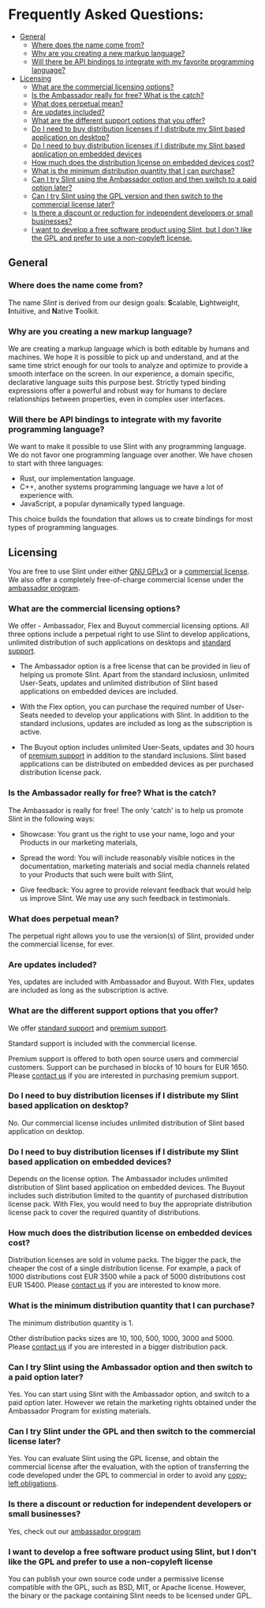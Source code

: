 # Frequently Asked Questions:  <!-- omit in toc -->

- [General](#general)
  - [Where does the name come from?](#where-does-the-name-come-from)
  - [Why are you creating a new markup language?](#why-are-you-creating-a-new-markup-language)
  - [Will there be API bindings to integrate with my favorite programming language?](#will-there-be-api-bindings-to-integrate-with-my-favorite-programming-language)
- [Licensing](#licensing)
  - [What are the commercial licensing options?](#what-are-the-commercial-licensing-options)
  - [Is the Ambassador really for free? What is the catch?](#is-the-ambassador-really-for-free-what-is-the-catch)
  - [What does perpetual mean?](#what-does-perpetual-mean)
  - [Are updates included?](#are-updates-included)
  - [What are the different support options that you offer?](#what-are-the-different-support-options-that-you-offer)
  - [Do I need to buy distribution licenses if I distribute my Slint based application on desktop?](#do-i-need-to-buy-distribution-licenses-if-i-distribute-my-slint-based-application-on-desktop)
  - [Do I need to buy distribution licenses if I distribute my Slint based application on embedded devices](#do-i-need-to-buy-distribution-licenses-if-i-distribute-my-slint-based-application-on-embedded-devices)
  - [How much does the distribution license on embedded devices cost?](#how-much-does-the-distribution-license-on-embedded-devices-cost)
  - [What is the minimum distribution quantity that I can purchase?](#what-is-the-minimum-distribution-quantity-that-i-can-purchase)
  - [Can I try Slint using the Ambassador option and then switch to a paid option later?](#can-i-try-slint-using-the-ambassador-option-and-then-switch-to-a-paid-option-later)
  - [Can I try Slint using the GPL version and then switch to the commercial license later?](#can-i-try-slint-under-the-gpl-and-then-switch-to-the-commercial-license-later)
  - [Is there a discount or reduction for independent developers or small businesses?](#is-there-a-discount-or-reduction-for-independent-developers-or-small-businesses)
  - [I want to develop a free software product using Slint, but I don't like the GPL and prefer to use a non-copyleft license.](#i-want-to-develop-a-free-software-product-using-slint-but-i-dont-like-the-gpl-and-prefer-to-use-a-non-copyleft-license)

## General

### Where does the name come from?

The name *Slint* is derived from our design goals: **S**calable, **L**ightweight,
**I**ntuitive, and **N**ative **T**oolkit.

### Why are you creating a new markup language?

We are creating a markup language which is both editable by humans and machines.
We hope it is possible to pick up and understand, and at the same time strict
enough for our tools to analyze and optimize to provide a smooth interface on
the screen. In our experience, a domain specific, declarative language suits
this purpose best. Strictly typed binding expressions offer a powerful and
robust way for humans to declare relationships between properties, even in
complex user interfaces.

### Will there be API bindings to integrate with my favorite programming language?

We want to make it possible to use Slint with any programming language. We do
not favor one programming language over another. We have chosen to start with
three languages:

- Rust, our implementation language.
- C++, another systems programming language we have a lot of experience with.
- JavaScript, a popular dynamically typed language.

This choice builds the foundation that allows us to create bindings for most
types of programming languages.

## Licensing

You are free to use Slint under either [GNU GPLv3](./LICENSES/GPL-3.0-only.txt) or 
a [commercial license](./LICENSES/LicenseRef-Slint-commercial.md). We also offer a completely 
free-of-charge commercial license under the [ambassador program](https://slint-ui.com/ambassador-program.html).

### What are the commercial licensing options?

We offer - Ambassador, Flex and Buyout commercial licensing options. All three 
options include a perpetual right to use Slint to develop applications, unlimited 
distribution of such applications on desktops and [standard support](https://slint-ui.com/support/slint_support_service_agreement).

- The Ambassador option is a free license that can be provided in lieu of helping
us promote Slint. Apart from the standard inclusiosn, unlimited User-Seats, updates and unlimited distribution 
of Slint based applications on embedded devices are included.

- With the Flex option, you can purchase the required number of User-Seats needed to
develop your applications with Slint. In addition to the standard inclusions, updates are included as long 
as the subscription is active.

- The Buyout option includes unlimited User-Seats, updates and 30 hours of [premium support](https://slint-ui.com/support/slint_premium_support_service_agreement) in addition to the standard inclusions. 
Slint based applications can be distributed on embedded devices as per purchased distribution license pack.

### Is the Ambassador really for free? What is the catch?

The Ambassador is really for free! The only 'catch' is to help us promote Slint in the following ways:

- Showcase: You grant us the right to use your name, logo and your Products in our marketing materials,

- Spread the word: You will include reasonably visible notices in the documentation, marketing materials 
and social media channels related to your Products that such were built with Slint,

- Give feedback: You agree to provide relevant feedback that would help us improve Slint. 
We may use any such feedback in testimonials.

### What does perpetual mean?

The perpetual right allows you to use the version(s) of Slint, provided under the
commercial license, for ever.

### Are updates included?

Yes, updates are included with Ambassador and Buyout. With Flex, updates are included as long as
the subscription is active.

### What are the different support options that you offer?

We offer [standard support](https://slint-ui.com/support/slint_support_service_agreement) and [premium support](https://slint-ui.com/support/slint_premium_support_service_agreement). 

Standard support is included with the commercial license.

Premium support is offered to both open source users and commercial customers. Support can be purchased in blocks of 10 hours
for EUR 1650. Please [contact us](https://slint-ui.com/staging/#contact_us) if you are interested in purchasing premium support.

### Do I need to buy distribution licenses if I distribute my Slint based application on desktop?

No. Our commercial license includes unlimited distribution of Slint based application on desktop.

### Do I need to buy distribution licenses if I distribute my Slint based application on embedded devices?

Depends on the license option. The Ambassador includes unlimited distribution of Slint based application 
on embedded devices. The Buyout includes such distribution limited to the quantity of purchased distribution
license pack. With Flex, you would need to buy the appropriate distribution license pack to cover the required 
quantity of distributions.

### How much does the distribution license on embedded devices cost?

Distribution licenses are sold in volume packs. The bigger the pack, the cheaper the cost of a single distribution license.
For example, a pack of 1000 distributions cost EUR 3500 while a pack of 5000 distributions cost EUR 15400. Please [contact us](https://slint-ui.com/staging/#contact_us) if you are interested to know more.

### What is the minimum distribution quantity that I can purchase?

The minimum distribution quantity is 1.

Other distribution packs sizes are 10, 100, 500, 1000, 3000 and 5000. 
Please [contact us](https://slint-ui.com/staging/#contact_us) if you are interested in a bigger distribution pack.

### Can I try Slint using the Ambassador option and then switch to a paid option later?

Yes. You can start using Slint with the Ambassador option, and switch to a paid option later. 
However we retain the marketing rights obtained under the Ambassador Program for existing materials.

### Can I try Slint under the GPL and then switch to the commercial license later?

Yes. You can evaluate Slint using the GPL license, and obtain the commercial license after the evaluation, 
with the option of transferring the code developed under the GPL to commercial in order to avoid any [copy-left obligations](https://www.gnu.org/licenses/copyleft.en.html).

### Is there a discount or reduction for independent developers or small businesses?

Yes, check out our [ambassador program](https://slint-ui.com/ambassador-program.html)

### I want to develop a free software product using Slint, but I don't like the GPL and prefer to use a non-copyleft license

You can publish your own source code under a permissive license compatible with
the GPL, such as BSD, MIT, or Apache license. However, the binary or the package
containing Slint needs to be licensed under GPL.
